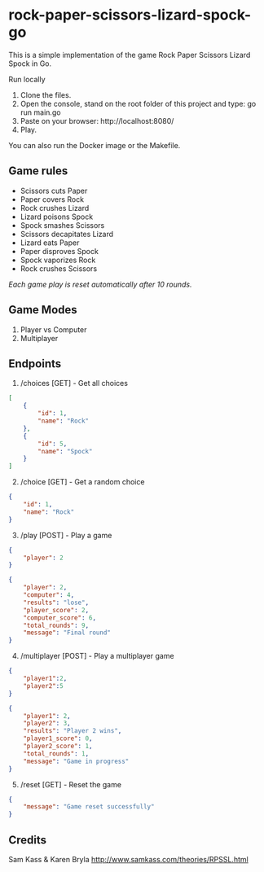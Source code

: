 # rock-paper-scissors-lizard-spock-go

This is a simple implementation of the game Rock Paper Scissors Lizard Spock in Go.

Run locally
   1. Clone the files.
   2. Open the console, stand on the root folder of this project and type: go run main.go
   3. Paste on your browser: http://localhost:8080/
   4. Play.

You can also run the Docker image or the Makefile.

## Game rules

  - Scissors cuts Paper
  - Paper covers Rock
  - Rock crushes Lizard
  - Lizard poisons Spock
  - Spock smashes Scissors
  - Scissors decapitates Lizard
  - Lizard eats Paper
  - Paper disproves Spock
  - Spock vaporizes Rock
  - Rock crushes Scissors

  *Each game play is reset automatically after 10 rounds.*



## Game Modes

   1. Player vs Computer
   2. Multiplayer

## Endpoints

 
1. /choices [GET] - Get all choices
   
```json
[
    {
        "id": 1,
        "name": "Rock"
    },
    {
        "id": 5,
        "name": "Spock"
    }
]
```


2. /choice  [GET] - Get a random choice
   
```json
{
    "id": 1,
    "name": "Rock"
}
```

3. /play [POST] - Play a game
```json
{
    "player": 2
}
```
```json
{
    "player": 2,
    "computer": 4,
    "results": "lose",
    "player_score": 2,
    "computer_score": 6,
    "total_rounds": 9,
    "message": "Final round"
}
```

4. /multiplayer [POST] - Play a multiplayer game

```json
{
    "player1":2,
    "player2":5
}
```


```json
{
    "player1": 2,
    "player2": 3,
    "results": "Player 2 wins",
    "player1_score": 0,
    "player2_score": 1,
    "total_rounds": 1,
    "message": "Game in progress"
}
```

5. /reset [GET] - Reset the game

```json
{
    "message": "Game reset successfully"
}
  ```



## Credits

Sam Kass & Karen Bryla http://www.samkass.com/theories/RPSSL.html